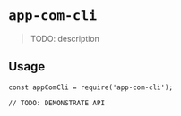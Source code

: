 # `app-com-cli`

> TODO: description

## Usage

```
const appComCli = require('app-com-cli');

// TODO: DEMONSTRATE API
```
